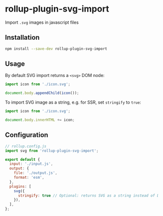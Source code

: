 # rollup-plugin-svg-import

Import `.svg` images in javascript files

## Installation

```sh
npm install --save-dev rollup-plugin-svg-import
```

## Usage

By default SVG import returns a `<svg>` DOM node:

```js
import icon from './icon.svg';

document.body.appendChild(icon());
```

To import SVG image as a string, e.g. for SSR, set `stringify` to `true`:

```js
import icon from './icon.svg';

document.body.innerHTML += icon;
```

## Configuration

```javascript
// rollup.config.js
import svg from 'rollup-plugin-svg-import';

export default {
  input: './input.js',
  output: {
    file: './output.js',
    format: 'esm',
  },
  plugins: [
    svg({
      stringify: true // Optional: returns SVG as a string instead of DOM node
    }),
  ],
};
```

